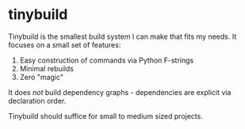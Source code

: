 # tinybuild
Tinybuild is the smallest build system I can make that fits my needs.
It focuses on a small set of features:
1. Easy construction of commands via Python F-strings
2. Minimal rebuilds
3. Zero "magic"

It does _not_ build dependency graphs - dependencies are explicit via declaration order.

Tinybuild should suffice for small to medium sized projects.
